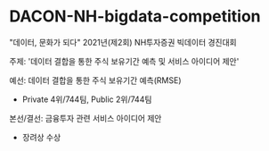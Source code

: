 # DACON-NH-bigdata-competition
"데이터, 문화가 되다"  2021년(제2회) NH투자증권 빅데이터 경진대회

주제: '데이터 결합을 통한 주식 보유기간 예측 및 서비스 아이디어 제안'


예선: 데이터 결합을 통한 주식 보유기간 예측(RMSE)
- Private 4위/744팀, Public 2위/744팀


본선/결선: 금융투자 관련 서비스 아이디어 제안 
- 장려상 수상
